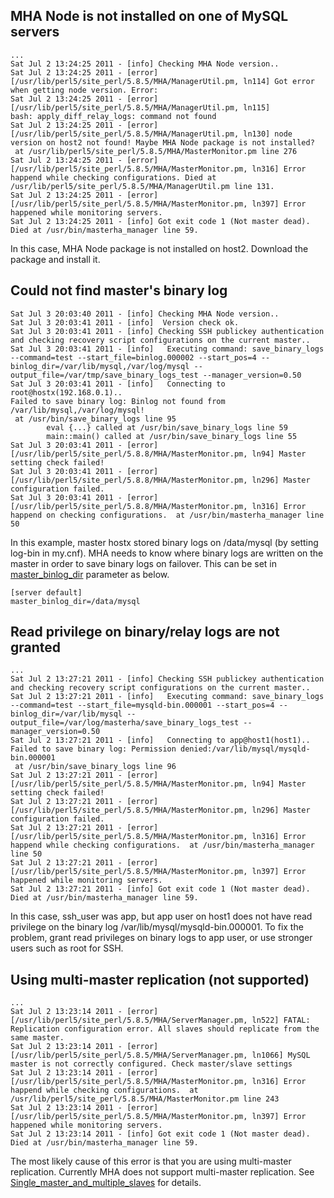 ## MHA Node is not installed on one of MySQL servers

    ...
    Sat Jul 2 13:24:25 2011 - [info] Checking MHA Node version..
    Sat Jul 2 13:24:25 2011 - [error][/usr/lib/perl5/site_perl/5.8.5/MHA/ManagerUtil.pm, ln114] Got error when getting node version. Error:
    Sat Jul 2 13:24:25 2011 - [error][/usr/lib/perl5/site_perl/5.8.5/MHA/ManagerUtil.pm, ln115]
    bash: apply_diff_relay_logs: command not found
    Sat Jul 2 13:24:25 2011 - [error][/usr/lib/perl5/site_perl/5.8.5/MHA/ManagerUtil.pm, ln130] node version on host2 not found! Maybe MHA Node package is not installed?
     at /usr/lib/perl5/site_perl/5.8.5/MHA/MasterMonitor.pm line 276
    Sat Jul 2 13:24:25 2011 - [error][/usr/lib/perl5/site_perl/5.8.5/MHA/MasterMonitor.pm, ln316] Error happend while checking configurations. Died at /usr/lib/perl5/site_perl/5.8.5/MHA/ManagerUtil.pm line 131.
    Sat Jul 2 13:24:25 2011 - [error][/usr/lib/perl5/site_perl/5.8.5/MHA/MasterMonitor.pm, ln397] Error happened while monitoring servers.
    Sat Jul 2 13:24:25 2011 - [info] Got exit code 1 (Not master dead).
    Died at /usr/bin/masterha_manager line 59.

In this case, MHA Node package is not installed on host2. Download the package and install it.

## Could not find master's binary log ##

    Sat Jul 3 20:03:40 2011 - [info] Checking MHA Node version..
    Sat Jul 3 20:03:41 2011 - [info]  Version check ok.
    Sat Jul 3 20:03:41 2011 - [info] Checking SSH publickey authentication and checking recovery script configurations on the current master..
    Sat Jul 3 20:03:41 2011 - [info]   Executing command: save_binary_logs --command=test --start_file=binlog.000002 --start_pos=4 --binlog_dir=/var/lib/mysql,/var/log/mysql --output_file=/var/tmp/save_binary_logs_test --manager_version=0.50
    Sat Jul 3 20:03:41 2011 - [info]   Connecting to root@hostx(192.168.0.1)..
    Failed to save binary log: Binlog not found from /var/lib/mysql,/var/log/mysql!
     at /usr/bin/save_binary_logs line 95
            eval {...} called at /usr/bin/save_binary_logs line 59
            main::main() called at /usr/bin/save_binary_logs line 55
    Sat Jul 3 20:03:41 2011 - [error][/usr/lib/perl5/site_perl/5.8.8/MHA/MasterMonitor.pm, ln94] Master setting check failed!
    Sat Jul 3 20:03:41 2011 - [error][/usr/lib/perl5/site_perl/5.8.8/MHA/MasterMonitor.pm, ln296] Master configuration failed.
    Sat Jul 3 20:03:41 2011 - [error][/usr/lib/perl5/site_perl/5.8.8/MHA/MasterMonitor.pm, ln316] Error happend on checking configurations.  at /usr/bin/masterha_manager line 50

In this example, master hostx stored binary logs on /data/mysql (by setting log-bin in my.cnf). MHA needs to know where binary logs are written on the master in order to save binary logs on failover. This can be set in [master\_binlog\_dir](Parameters#master_binlog_dir) parameter as below.

    [server default]
    master_binlog_dir=/data/mysql

## Read privilege on binary/relay logs are not granted

    ...
    Sat Jul 2 13:27:21 2011 - [info] Checking SSH publickey authentication and checking recovery script configurations on the current master..
    Sat Jul 2 13:27:21 2011 - [info]   Executing command: save_binary_logs --command=test --start_file=mysqld-bin.000001 --start_pos=4 --binlog_dir=/var/lib/mysql --output_file=/var/log/masterha/save_binary_logs_test --manager_version=0.50
    Sat Jul 2 13:27:21 2011 - [info]   Connecting to app@host1(host1)..
    Failed to save binary log: Permission denied:/var/lib/mysql/mysqld-bin.000001
     at /usr/bin/save_binary_logs line 96
    Sat Jul 2 13:27:21 2011 - [error][/usr/lib/perl5/site_perl/5.8.5/MHA/MasterMonitor.pm, ln94] Master setting check failed!
    Sat Jul 2 13:27:21 2011 - [error][/usr/lib/perl5/site_perl/5.8.5/MHA/MasterMonitor.pm, ln296] Master configuration failed.
    Sat Jul 2 13:27:21 2011 - [error][/usr/lib/perl5/site_perl/5.8.5/MHA/MasterMonitor.pm, ln316] Error happend while checking configurations.  at /usr/bin/masterha_manager line 50
    Sat Jul 2 13:27:21 2011 - [error][/usr/lib/perl5/site_perl/5.8.5/MHA/MasterMonitor.pm, ln397] Error happened while monitoring servers.
    Sat Jul 2 13:27:21 2011 - [info] Got exit code 1 (Not master dead).
    Died at /usr/bin/masterha_manager line 59.

In this case, ssh\_user was app, but app user on host1 does not have read privilege on the binary log /var/lib/mysql/mysqld-bin.000001. To fix the problem, grant read privileges on binary logs to app user, or use stronger users such as root for SSH.

## Using multi-master replication (not supported)

    ...
    Sat Jul 2 13:23:14 2011 - [error][/usr/lib/perl5/site_perl/5.8.5/MHA/ServerManager.pm, ln522] FATAL: Replication configuration error. All slaves should replicate from the same master.
    Sat Jul 2 13:23:14 2011 - [error][/usr/lib/perl5/site_perl/5.8.5/MHA/ServerManager.pm, ln1066] MySQL master is not correctly configured. Check master/slave settings
    Sat Jul 2 13:23:14 2011 - [error][/usr/lib/perl5/site_perl/5.8.5/MHA/MasterMonitor.pm, ln316] Error happend while checking configurations.  at /usr/lib/perl5/site_perl/5.8.5/MHA/MasterMonitor.pm line 243
    Sat Jul 2 13:23:14 2011 - [error][/usr/lib/perl5/site_perl/5.8.5/MHA/MasterMonitor.pm, ln397] Error happened while monitoring servers.
    Sat Jul 2 13:23:14 2011 - [info] Got exit code 1 (Not master dead).
    Died at /usr/bin/masterha_manager line 59.

The most likely cause of this error is that you are using multi-master replication. Currently MHA does not support multi-master replication. See [Single_master_and_multiple_slaves](Requirements#single_master_and_multiple_slaves) for details.